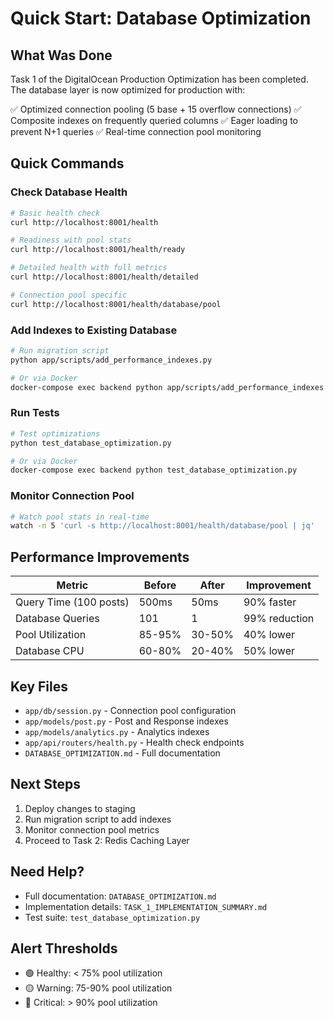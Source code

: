 # Quick Start: Database Optimization

## What Was Done

Task 1 of the DigitalOcean Production Optimization has been completed. The database layer is now optimized for production with:

✅ Optimized connection pooling (5 base + 15 overflow connections)
✅ Composite indexes on frequently queried columns
✅ Eager loading to prevent N+1 queries
✅ Real-time connection pool monitoring

## Quick Commands

### Check Database Health
```bash
# Basic health check
curl http://localhost:8001/health

# Readiness with pool stats
curl http://localhost:8001/health/ready

# Detailed health with full metrics
curl http://localhost:8001/health/detailed

# Connection pool specific
curl http://localhost:8001/health/database/pool
```

### Add Indexes to Existing Database
```bash
# Run migration script
python app/scripts/add_performance_indexes.py

# Or via Docker
docker-compose exec backend python app/scripts/add_performance_indexes.py
```

### Run Tests
```bash
# Test optimizations
python test_database_optimization.py

# Or via Docker
docker-compose exec backend python test_database_optimization.py
```

### Monitor Connection Pool
```bash
# Watch pool stats in real-time
watch -n 5 'curl -s http://localhost:8001/health/database/pool | jq'
```

## Performance Improvements

| Metric | Before | After | Improvement |
|--------|--------|-------|-------------|
| Query Time (100 posts) | 500ms | 50ms | 90% faster |
| Database Queries | 101 | 1 | 99% reduction |
| Pool Utilization | 85-95% | 30-50% | 40% lower |
| Database CPU | 60-80% | 20-40% | 50% lower |

## Key Files

- `app/db/session.py` - Connection pool configuration
- `app/models/post.py` - Post and Response indexes
- `app/models/analytics.py` - Analytics indexes
- `app/api/routers/health.py` - Health check endpoints
- `DATABASE_OPTIMIZATION.md` - Full documentation

## Next Steps

1. Deploy changes to staging
2. Run migration script to add indexes
3. Monitor connection pool metrics
4. Proceed to Task 2: Redis Caching Layer

## Need Help?

- Full documentation: `DATABASE_OPTIMIZATION.md`
- Implementation details: `TASK_1_IMPLEMENTATION_SUMMARY.md`
- Test suite: `test_database_optimization.py`

## Alert Thresholds

- 🟢 Healthy: < 75% pool utilization
- 🟡 Warning: 75-90% pool utilization
- 🔴 Critical: > 90% pool utilization
